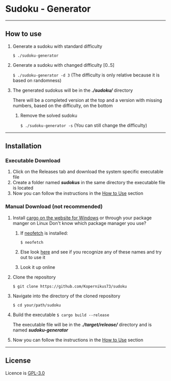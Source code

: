 # Sudoku - Generator

---
## How to use

1. Generate a sudoku with standard difficulty
    
    `$ ./sudoku-generator`
2. Generate a sudoku with changed difficulty [0..5]

   `$ ./sudoku-generator -d 3` (The difficulty is only relative because it is based on randomness)
3. The generated sudokus will be in the ***./sudoku/*** directory 
    
    There will be a completed version at the top and a version with missing numbers, based on the difficulty, on the bottom
    1. Remove the solved sudoku
   
       `$ ./sudoku-generator -s` (You can still change the difficulty)
---
## Installation
### Executable Download
1. Click on the Releases tab and download the system specific executable file
2. Create a folder named ***sudokus*** in the same directory the executable file is located
3. Now you can follow the instructions in the [How to Use](#how-to-use) section
### Manual Download (not recommended)
1. Install [cargo on the website for Windows](https://doc.rust-lang.org/cargo/getting-started/installation.html) or through your package manger on Linux
    Don't know which package manager you use?
   1. If [neofetch](https://github.com/dylanaraps/neofetch) is installed:
    
        `$ neofetch` 
   2. Else look [here](https://en.wikipedia.org/wiki/List_of_software_package_management_systems) and see if you recognize any of these names and try out to use it
   3. Look it up online
2. Clone the repository

    `$ git clone https://github.com/Kopernikus73/sudoku`

3. Navigate into the directory of the cloned repository
   
    `$ cd your/path/sudoku`
4. Build the executable
    `$ cargo build --release`
    
   The executable file will be in the ***./target/release/*** directory and is named ***sudoku-generator***
5. Now you can follow the instructions in the [How to Use](#how-to-use) section
---
## License
Licence is [GPL-3.0](https://github.com/Kopernikus73/sudoku/blob/main/LICENSE)